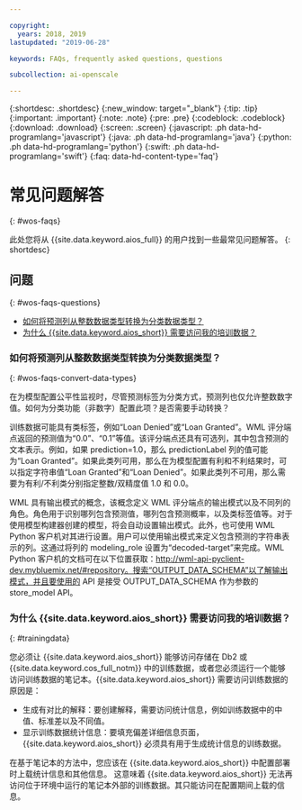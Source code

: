 ```yaml
---

copyright:
  years: 2018, 2019
lastupdated: "2019-06-28"

keywords: FAQs, frequently asked questions, questions

subcollection: ai-openscale

---
```


{:shortdesc: .shortdesc}
{:new_window: target="_blank"}
{:tip: .tip}
{:important: .important}
{:note: .note}
{:pre: .pre}
{:codeblock: .codeblock}
{:download: .download}
{:screen: .screen}
{:javascript: .ph data-hd-programlang='javascript'}
{:java: .ph data-hd-programlang='java'}
{:python: .ph data-hd-programlang='python'}
{:swift: .ph data-hd-programlang='swift'}
{:faq: data-hd-content-type='faq'}

# 常见问题解答
{: #wos-faqs}

此处您将从 {{site.data.keyword.aios_full}} 的用户找到一些最常见问题解答。
{: shortdesc}

## 问题
{: #wos-faqs-questions}

- [如何将预测列从整数数据类型转换为分类数据类型？](#wos-faqs-convert-data-types)
- [为什么 {{site.data.keyword.aios_short}} 需要访问我的培训数据？](#trainingdata)

### 如何将预测列从整数数据类型转换为分类数据类型？
{: #wos-faqs-convert-data-types}

在为模型配置公平性监视时，尽管预测标签为分类方式，预测列也仅允许整数数字值。如何为分类功能（非数字）配置此项？是否需要手动转换？ 

训练数据可能具有类标签，例如“Loan Denied”或“Loan Granted”。WML 评分端点返回的预测值为“0.0”、“0.1”等值。该评分端点还具有可选列，其中包含预测的文本表示。例如，如果 prediction=1.0，那么 predictionLabel 列的值可能为“Loan Granted”。如果此类列可用，那么在为模型配置有利和不利结果时，可以指定字符串值“Loan Granted”和“Loan Denied”。如果此类列不可用，那么需要为有利/不利类分别指定整数/双精度值 1.0 和 0.0。

WML 具有输出模式的概念，该概念定义 WML 评分端点的输出模式以及不同列的角色。角色用于识别哪列包含预测值，哪列包含预测概率，以及类标签值等。对于使用模型构建器创建的模型，将会自动设置输出模式。此外，也可使用 WML Python 客户机对其进行设置。用户可以使用输出模式来定义包含预测的字符串表示的列。这通过将列的 modeling_role 设置为“decoded-target”来完成。WML Python 客户机的文档可在以下位置获取：http://wml-api-pyclient-dev.mybluemix.net/#repository。搜索“OUTPUT_DATA_SCHEMA”以了解输出模式，并且要使用的 API 是接受 OUTPUT_DATA_SCHEMA 作为参数的 store_model API。

### 为什么 {{site.data.keyword.aios_short}} 需要访问我的培训数据？
{: #trainingdata}

您必须让 {{site.data.keyword.aios_short}} 能够访问存储在 Db2 或 {{site.data.keyword.cos_full_notm}} 中的训练数据，或者您必须运行一个能够访问训练数据的笔记本。{{site.data.keyword.aios_short}} 需要访问训练数据的原因是：

- 生成有对比的解释：要创建解释，需要访问统计信息，例如训练数据中的中值、标准差以及不同值。
- 显示训练数据统计信息：要填充偏差详细信息页面，{{site.data.keyword.aios_short}} 必须具有用于生成统计信息的训练数据。

<!---
- To compute drift: Training data is required to build the drift detection model.
- To identify and suggest features to monitor for fairness: {{site.data.keyword.aios_short}} needs access to training data to suggest reference and monitored ranges.
--->

在基于笔记本的方法中，您应该在 {{site.data.keyword.aios_short}} 中配置部署时上载统计信息和其他信息。 这意味着 {{site.data.keyword.aios_short}} 无法再访问位于环境中运行的笔记本外部的训练数据。其只能访问在配置期间上载的信息。


